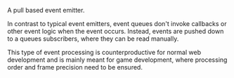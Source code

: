 A pull based event emitter.

In contrast to typical event emitters, event queues don't invoke callbacks or other
event logic when the event occurs. Instead, events are pushed down to a queues
subscribers, where they can be read manually.

This type of event processing is counterproductive for normal web development and is
mainly meant for game development, where processing order and frame precision need to
be ensured.
